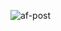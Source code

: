 ![af-post](https://github.com/enli0r/answerfinder/assets/75050561/08e5f399-f373-43ce-81e5-8aafdfe52511)
